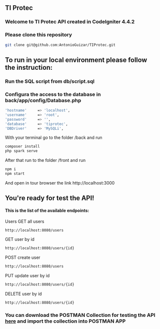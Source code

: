 ## TI Protec

### Welcome to TI Protec API created in CodeIgniter 4.4.2

### Please clone this repository

```bash
git clone git@github.com:AntonioGuizar/TIProtec.git
```

## To run in your local environment please follow the instruction:
### Run the SQL script from db/script.sql
### Configura the access to the database in back/app/config/Database.php 
```bash
'hostname'     => 'localhost',
'username'     => 'root',
'password'     => '',
'database'     => 'tiprotec',
'DBDriver'     => 'MySQLi',
```
With your terminal go to the folder /back and run
```bash
composer install
php spark serve
```
After that run to the folder /front and run
```bash
npm i
npm start
```

And open in tour browser the link
http://localhost:3000

## You're ready for test the API!

#### This is the list of the available endpoints:

Users
GET all users
```bash
http://localhost:8080/users
```
GET user by id
```bash
http://localhost:8080/users/{id}
```
POST create user
```bash
http://localhost:8080/users
```
PUT update user by id
```bash
http://localhost:8080/users/{id}
```
DELETE user by id
```bash
http://localhost:8080/users/{id}
```

### You can download the POSTMAN Collection for testing the API [here](https://api.postman.com/collections/4979939-93041028-db6e-47a7-8cb8-ef3433134110?access_key=PMAT-01HDC82S914S95R941Q0ZR7XTP) and import the collection into POSTMAN APP
